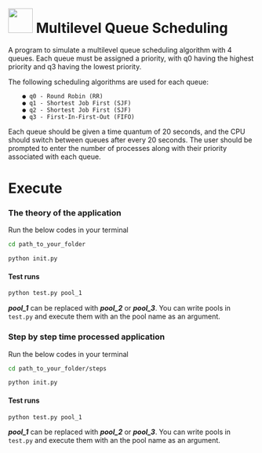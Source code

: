 # <img src="https://media.giphy.com/media/njLmVHGPuflqSb5hfb/giphy.gif" width="50" heigh="50" /> Multilevel Queue Scheduling

A program to simulate a multilevel queue scheduling algorithm with 4 queues. Each queue
must be assigned a priority, with q0 having the highest priority and q3 having the lowest priority.

The following scheduling algorithms are used for each queue:

```
    ● q0 - Round Robin (RR)
    ● q1 - Shortest Job First (SJF)
    ● q2 - Shortest Job First (SJF)
    ● q3 - First-In-First-Out (FIFO)
```

Each queue should be given a time quantum of 20 seconds, and the CPU should switch
between queues after every 20 seconds. The user should be prompted to enter the number of
processes along with their priority associated with each queue.

# Execute

### The theory of the application
Run the below codes in your terminal

```bash
cd path_to_your_folder
```

```bash
python init.py
```
#### Test runs
```bash
python test.py pool_1
```
***pool_1*** can be replaced with ***pool_2*** or ***pool_3***. You can write pools in `test.py` and execute them with an the pool name as an argument.

### Step by step time processed application
Run the below codes in your terminal

```bash
cd path_to_your_folder/steps
```

```bash
python init.py
```

#### Test runs
```bash
python test.py pool_1
```
***pool_1*** can be replaced with ***pool_2*** or ***pool_3***. You can write pools in `test.py` and execute them with an the pool name as an argument.